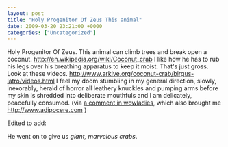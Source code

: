 ```yaml
---
layout: post
title: "Holy Progenitor Of Zeus This animal"
date: 2009-03-20 23:21:00 +0000
categories: ["Uncategorized"]
---
```


Holy Progenitor Of Zeus. This animal can climb trees and break open a coconut. http://en.wikipedia.org/wiki/Coconut_crab
I like how he has to rub his legs over his breathing apparatus to keep it moist. That's just gross.
Look at these videos. http://www.arkive.org/coconut-crab/birgus-latro/videos.html I feel my doom stumbling in my general direction, slowly, inexorably, herald of horror all leathery knuckles and pumping arms before my skin is shredded into deliberate mouthfuls and I am delicately, peacefully consumed.
(via [a comment in wowladies](http://community.livejournal.com/wow_ladies/9240142.html?thread=139078990#t139078990), which also brought me http://www.adipocere.com )

Edited to add: 

He went on to give us *giant, marvelous crabs*.
